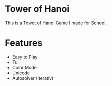 # Tower of Hanoi
This is a Towet of Hanoi Game I made for School. 

# Features
- Easy to Play
- Tui
- Color Mode
- Unicode
- Autosolver (Iterativ)
